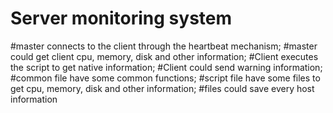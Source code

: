 # Server monitoring system 
#master connects to the client through the heartbeat mechanism;
#master could get client cpu, memory, disk and other information;
#Client executes the script to get native information;
#Client could send warning information;
#common file have some common functions;
#script file have some files to get cpu, memory, disk and other information;
#files could save every host information
